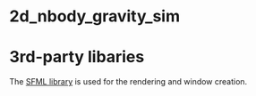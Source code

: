 # 2d_nbody_gravity_sim

# 3rd-party libaries
The [SFML library](https://github.com/SFML/SFML) is used for the rendering and window creation.
